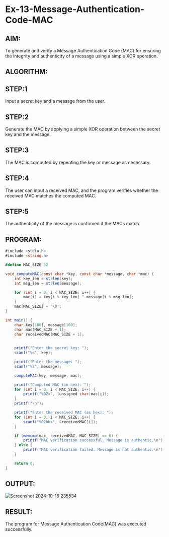 # Ex-13-Message-Authentication-Code-MAC

## AIM:
To generate and verify a Message Authentication Code (MAC) for ensuring the integrity and authenticity of a message using a simple XOR operation.

## ALGORITHM:
## STEP:1
Input a secret key and a message from the user.

## STEP:2
Generate the MAC by applying a simple XOR operation between the secret key and the message.

## STEP:3
The MAC is computed by repeating the key or message as necessary.

## STEP:4
The user can input a received MAC, and the program verifies whether the received MAC matches the computed MAC.

## STEP:5 
The authenticity of the message is confirmed if the MACs match.

## PROGRAM:
```C#
#include <stdio.h>
#include <string.h>

#define MAC_SIZE 32

void computeMAC(const char *key, const char *message, char *mac) {
    int key_len = strlen(key);
    int msg_len = strlen(message);

    for (int i = 0; i < MAC_SIZE; i++) {
        mac[i] = key[i % key_len] ^ message[i % msg_len];  
    }
    mac[MAC_SIZE] = '\0';
}

int main() {
    char key[100], message[100];
    char mac[MAC_SIZE + 1]; 
    char receivedMAC[MAC_SIZE + 1]; 

    
    printf("Enter the secret key: ");
    scanf("%s", key);

    printf("Enter the message: ");
    scanf("%s", message);

    computeMAC(key, message, mac);

    printf("Computed MAC (in hex): ");
    for (int i = 0; i < MAC_SIZE; i++) {
        printf("%02x", (unsigned char)mac[i]); 
    }
    printf("\n");

    printf("Enter the received MAC (as hex): ");
    for (int i = 0; i < MAC_SIZE; i++) {
        scanf("%02hhx", &receivedMAC[i]);
    }

    if (memcmp(mac, receivedMAC, MAC_SIZE) == 0) {
        printf("MAC verification successful. Message is authentic.\n");
    } else {
        printf("MAC verification failed. Message is not authentic.\n");
    }

    return 0;
}
```
## OUTPUT:

![Screenshot 2024-10-16 235534](https://github.com/user-attachments/assets/4aec1c09-26e0-457a-b31e-43d67cbce692)

## RESULT:

The program for Message Authentication Code(MAC) was executed successfully.
